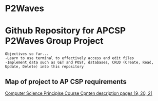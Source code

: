 # P2Waves
# Github Repository for APCSP P2Waves Group Project
```
Objectives so far...
-Learn to use terminal to effectively access and edit files
-Implement data such as GET and POST, databases, CRUD (Create, Read, Update, Delete) into this repository
```

## Map of project to AP CSP requirements
[Computer Science Principlse Course Cpnten description pages 19, 20, 21](https://apcentral.collegeboard.org/pdf/ap-computer-science-principles-course-and-exam-description.pdf?course=ap-computer-science-principles)
